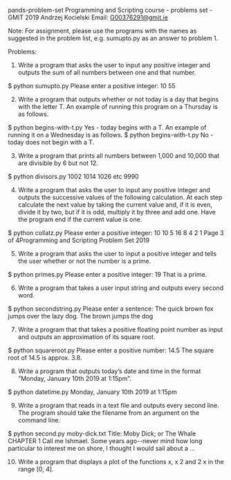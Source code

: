 pands-problem-set
Programming and Scripting course - problems set - GMIT 2019
Andrzej Kocielski
Email: G00376291@gmit.ie

Note: For assignment, please use the programs with the names as suggested in the problem list, e.g. sumupto.py as an answer to problem 1.

Problems:
1. Write a program that asks the user to input any positive integer and outputs the sum of all numbers between one and that number.

$ python sumupto.py
Please enter a positive integer: 10
55

2. Write a program that outputs whether or not today is a day that begins with the letter T. An example of running this program on a Thursday is as follows.

$ python begins-with-t.py
Yes - today begins with a T.
An example of running it on a Wednesday is as follows.
$ python begins-with-t.py
No - today does not begin with a T.

3. Write a program that prints all numbers between 1,000 and 10,000 that are divisible by 6 but not 12.

$ python divisors.py
1002
1014
1026
etc
9990

4. Write a program that asks the user to input any positive integer and outputs the successive values of the following calculation. At each step calculate the next value by taking the current value and, if it is even, divide it by two, but if it is odd, multiply it by three and add one. Have the program end if the current value is one.

$ python collatz.py
Please enter a positive integer: 10
10 5 16 8 4 2 1
Page 3 of 4Programming and Scripting
Problem Set 2019

5. Write a program that asks the user to input a positive integer and tells the user whether or not the number is a prime.

$ python primes.py
Please enter a positive integer: 19
That is a prime.

6. Write a program that takes a user input string and outputs every second word.

$ python secondstring.py
Please enter a sentence: The quick brown fox jumps over the lazy dog.
The brown jumps the dog

7. Write a program that that takes a positive floating point number as input and outputs an approximation of its square root.

$ python squareroot.py
Please enter a positive number: 14.5
The square root of 14.5 is approx. 3.8.

8. Write a program that outputs today’s date and time in the format ”Monday, January 10th 2019 at 1:15pm”.

$ python datetime.py
Monday, January 10th 2019 at 1:15pm

9. Write a program that reads in a text file and outputs every second line. The program should take the filename from an argument on the command line.

$ python second.py moby-dick.txt
Title: Moby Dick; or The Whale
CHAPTER 1
Call me Ishmael. Some years ago--never mind how long
particular to interest me on shore, I thought I would sail about a
...

10. Write a program that displays a plot of the functions x, x 2 and 2 x in the range [0, 4].
